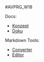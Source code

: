 #AVPRG_W18

Docs:
- [Konzept](https://docs.google.com/document/d/1npg_ax0eAKgz0xToO7IH9YNXdU3REulaofH98DahB80/)
- [Doku](https://docs.google.com/document/d/1NiWjtSEgNifYI8YFtcXG2K9MtkI2nrr9DspYElQOG_I/)

Markdown Tools:
- [Converter](https://euangoddard.github.io/clipboard2markdown/)
- [Editor](https://dillinger.io/)
